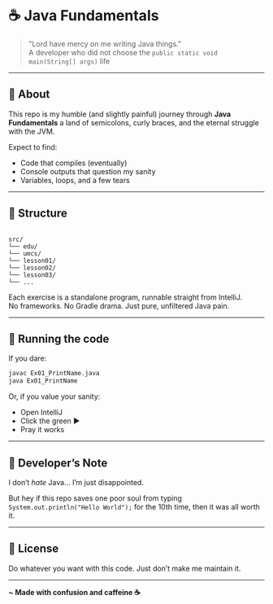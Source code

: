 # ☕ Java Fundamentals

> "Lord have mercy on me writing Java things."  
> A developer who did not choose the `public static void main(String[] args)` life

---

## 🧠 About

This repo is my humble (and slightly painful) journey through **Java Fundamentals** a land of semicolons, curly braces,
and the eternal struggle with the JVM.

Expect to find:

- Code that compiles (eventually)
- Console outputs that question my sanity
- Variables, loops, and a few tears

---

## 📂 Structure

```

src/
└── edu/
└── umcs/
└── lesson01/
└── lesson02/
└── lesson03/
└── ...
````

Each exercise is a standalone program, runnable straight from IntelliJ.  
No frameworks. No Gradle drama. Just pure, unfiltered Java pain.

---

## 🧪 Running the code

If you dare:

```bash
javac Ex01_PrintName.java
java Ex01_PrintName
````

Or, if you value your sanity:

* Open IntelliJ
* Click the green ▶️
* Pray it works

---

## 🤡 Developer’s Note

I don’t *hate* Java…
I’m just disappointed.

But hey if this repo saves one poor soul from typing
`System.out.println("Hello World");`
for the 10th time, then it was all worth it.

---

## 🦥 License

Do whatever you want with this code.
Just don’t make me maintain it.

---

**~ Made with confusion and caffeine ☕**